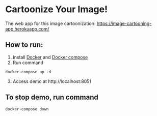 # Cartoonize Your Image!
The web app for this image cartoonization: https://image-cartooning-app.herokuapp.com/

## How to run:
1. Install [Docker](https://docs.docker.com/get-docker/) and [Docker compose](https://docs.docker.com/compose/install/)
2. Run command
```
docker-compose up -d
```
3. Access demo at http://localhost:8051

## To stop demo, run command
```
docker-compose down
```
